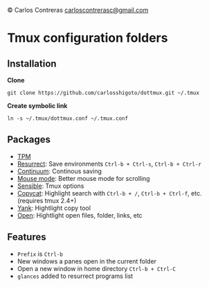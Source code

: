 &copy; Carlos Contreras
carloscontrerasc@gmail.com

Tmux configuration folders
==========================

Installation
------------

**Clone**

    git clone https://github.com/carlosshigoto/dottmux.git ~/.tmux


**Create symbolic link**

    ln -s ~/.tmux/dottmux.conf ~/.tmux.conf

Packages
--------

* [TPM](https://github.com/tmux-plugins/tpm)
* [Resurrect](https://github.com/tmux-plugins/tmux-resurrect): Save environments `Ctrl-b + Ctrl-s`, `Ctrl-b + Ctrl-r`
* [Continuum](https://github.com/tmux-plugins/tmux-continuum): Continous saving 
* [Mouse mode](https://github.com/NHDaly/tmux-better-mouse-mode): Better mouse mode for scrolling
* [Sensible](https://github.com/tmux-plugins/tmux-sensible): Tmux options
* [Copycat](https://github.com/tmux-plugins/tmux-copycat): Highlight search with `Ctrl-b + /`, `Ctrl-b + Ctrl-f`, etc. (requires tmux 2.4+)
* [Yank](https://github.com/tmux-plugins/tmux-yank): Hightlight copy tool
* [Open](https://github.com/tmux-plugins/tmux-open): Hightlight open files, folder, links, etc

Features
--------

* `Prefix` is `Ctrl-b`
* New windows a panes open in the current folder
* Open a new window in home directory `Ctrl-b + Ctrl-C`
* `glances` added to resurrect programs list
